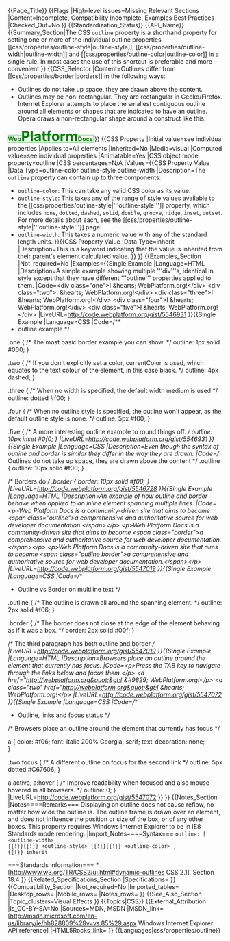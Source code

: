 {{Page_Title}}
{{Flags
|High-level issues=Missing Relevant Sections
|Content=Incomplete, Compatibility Incomplete, Examples Best Practices
|Checked_Out=No
}}
{{Standardization_Status}}
{{API_Name}}
{{Summary_Section|The CSS <code>outline</code> property is a shorthand property for setting one or more of the individual outline properties [[css/properties/outline-style|outline-style]], [[css/properties/outline-width|outline-width]] and [[css/properties/outline-color|outline-color]] in a single rule. In most cases the use of this shortcut is preferable and more convenient.}}
{{CSS_Selector
|Content=Outlines differ from [[css/properties/border|borders]] in the following ways:

* Outlines do not take up space, they are drawn above the content.
* Outlines may be non-rectangular. They are rectangular in Gecko/Firefox. Internet Explorer attempts to place the smallest contiguous outline around all elements or shapes that are indicated to have an outline. Opera draws a non-rectangular shape around a construct like this:

<strong style="color: green; outline: 1px dotted;">Web<span style="font-size: xx-large;">Platform</span>Docs</strong>
}}
{{CSS Property
|Initial value=see individual properties
|Applies to=All elements
|Inherited=No
|Media=visual
|Computed value=see individual properties
|Animatable=Yes
|CSS object model property=outline
|CSS percentages=N/A
|Values={{CSS Property Value
|Data Type=outline-color outline-style outline-width
|Description=The <code>outline</code> property can contain up to three components:
* <code>outline-color</code>: This can take any valid CSS color as its value.
* <code>outline-style</code>: This takes any of the range of style values available to the [[css/properties/outline-style|'''outline-style''']] property, which includes <code>none</code>, <code>dotted</code>, <code>dashed</code>, <code>solid</code>, <code>double</code>, <code>groove</code>, <code>ridge</code>, <code>inset</code>, <code>outset</code>. For more details about each, see the [[css/properties/outline-style|'''outline-style''']] page.
* <code>outline-width</code>: This takes a numeric value with any of the standard length units.
}}{{CSS Property Value
|Data Type=inherit
|Description=This is a keyword indicating that the value is inherited from their parent's element calculated value.
}}
}}
{{Examples_Section
|Not_required=No
|Examples={{Single Example
|Language=HTML
|Description=A simple example showing multiple '''div'''s, identical in style except that they have different '''outline''' properties applied to them.
|Code=&lt;div class=&quot;one&quot;&gt;I &amp;hearts; WebPlatform.org!&lt;/div&gt;
&lt;div class=&quot;two&quot;&gt;I &amp;hearts; WebPlatform.org!&lt;/div&gt;
&lt;div class=&quot;three&quot;&gt;I &amp;hearts; WebPlatform.org!&lt;/div&gt;
&lt;div class=&quot;four&quot;&gt;I &amp;hearts; WebPlatform.org!&lt;/div&gt;
&lt;div class=&quot;five&quot;&gt;I &amp;hearts; WebPlatform.org!&lt;/div&gt;
|LiveURL=http://code.webplatform.org/gist/5546931
}}{{Single Example
|Language=CSS
|Code=/**
 * outline example
 */

.one {
	/* The most basic border example you can show. */ 
	outline: 1px solid #000; 
}

.two {
	/* If you don't explicitly set a color, currentColor is used, which
     equates to the text colour of the element, in this case black.   */
	outline: 4px dashed;
}

.three {
 	/* When no width is specified, the default width medium is used */
	outline: dotted #f00; 
}

.four {
 	/* When no outline style is specified, the outline won't appear,
     as the default outline style is none. */
	outline: 5px #f00;
}

.five {
	/* A more interesting outline example to round things off. */
	outline: 10px inset #0f0;
}
|LiveURL=http://code.webplatform.org/gist/5546931
}}{{Single Example
|Language=CSS
|Description=Even though the syntax of outline and border is similar they differ in the way they are drawn.
|Code=/* Outlines do not take up space, they are drawn above the content */
.outline { outline: 10px solid #f00; }

/* Borders do */
.border { border: 10px solid #f00; }
|LiveURL=http://code.webplatform.org/gist/5546728
}}{{Single Example
|Language=HTML
|Description=An example of how outline and border behave when applied to an inline element spanning multiple lines.
|Code=&lt;p&gt;Web Platform Docs is a community-driven site that aims to become &lt;span class=&quot;outline&quot;&gt;a comprehensive and authoritative source for web developer documentation.&lt;/span&gt;&lt;/p&gt;
&lt;p&gt;Web Platform Docs is a community-driven site that aims to become &lt;span class=&quot;border&quot;&gt;a comprehensive and authoritative source for web developer documentation.&lt;/span&gt;&lt;/p&gt;
&lt;p&gt;Web Platform Docs is a community-driven site that aims to become &lt;span class=&quot;outline border&quot;&gt;a comprehensive and authoritative source for web developer documentation.&lt;/span&gt;&lt;/p&gt;
|LiveURL=http://code.webplatform.org/gist/5547019
}}{{Single Example
|Language=CSS
|Code=/**
 * Outline vs Border on multiline text
 */

.outline {
	/* The outline is drawn all around the spanning element. */
	outline: 2px solid #f06;
}

.border {
	/* The border does not close at the edge of the element
	 behaving as if it was a box. */
	border: 2px solid #00f;
}

/* The third paragraph has both outline and border */
|LiveURL=http://code.webplatform.org/gist/5547019
}}{{Single Example
|Language=HTML
|Description=Browsers place an outline around the element that currently has focus.
|Code=&lt;p&gt;Press the TAB key to navigate through the links below and focus them.&lt;/p&gt;
&lt;a href=&quot;http://webplatform.org&quot;&gt;I &amp;#9829; WebPlatform.org!&lt;/p&gt;
&lt;a class=&quot;two&quot; href=&quot;http://webplatform.org&quot;&gt;I &amp;hearts; WebPlatform.org!&lt;/p&gt;
|LiveURL=http://code.webplatform.org/gist/5547072
}}{{Single Example
|Language=CSS
|Code=/**
 * Outline, links and focus status
 */

/* Browsers place an outline around the element that currently has focus */

a {
	color: #f06;
	font: italic 200% Georgia, serif;
	text-decoration: none;	
}

.two:focus { 
	/* A different outline on focus for the second link */
	outline: 5px dotted #C67606; 
}

a:active,
a:hover {
	/* Improve readability when focused 
	and also mouse hovered in all browsers. */
	outline: 0;
}
|LiveURL=http://code.webplatform.org/gist/5547072
}}
}}
{{Notes_Section
|Notes====Remarks===
Displaying an outline does not cause reflow, no matter how wide the
outline is. The outline frame is drawn over an element, and does
not influence the position or size of the box, or of any other boxes.
This property requires Windows Internet Explorer to be in
IE8 Standards mode rendering.
|Import_Notes====Syntax===
<code>outline:  [ &lt;outline-width&gt; {{!}}{{!}} &lt;outline-style&gt; {{!}}{{!}} &lt;outline-color&gt; ] {{!}} inherit</code>

===Standards information===
*[http://www.w3.org/TR/CSS2/ui.html#dynamic-outlines CSS 2.1], Section 18.4
}}
{{Related_Specifications_Section
|Specifications=
}}
{{Compatibility_Section
|Not_required=No
|Imported_tables=
|Desktop_rows=
|Mobile_rows=
|Notes_rows=
}}
{{See_Also_Section
|Topic_clusters=Visual Effects
}}
{{Topics|CSS}}
{{External_Attribution
|Is_CC-BY-SA=No
|Sources=MDN, MSDN
|MSDN_link=[http://msdn.microsoft.com/en-us/library/ie/hh828809%28v=vs.85%29.aspx Windows Internet Explorer API reference]
|HTML5Rocks_link=
}}
{{Languages|css/properties/outline}}